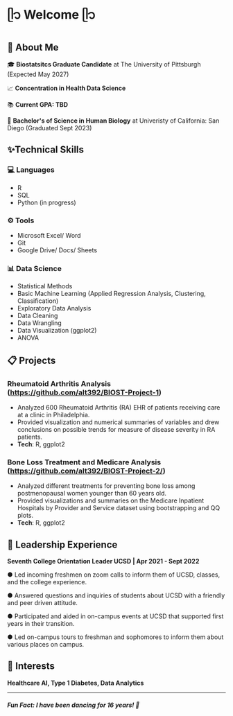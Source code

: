 # ᥫ᭡ Welcome ᥫ᭡

## 🌸 About Me 
🎓 **Biostatsitcs Graduate Candidate** at The University of Pittsburgh (Expected May 2027)

📈 **Concentration in Health Data Science**

📚 **Current GPA: TBD**

🔬 **Bachelor's of Science in Human Biology** at Univeristy of California: San Diego (Graduated Sept 2023)

## ✨Technical Skills

### 💻 Languages
- R
- SQL 
- Python (in progress)

### ⚙️ Tools
- Microsoft Excel/ Word
- Git
- Google Drive/ Docs/ Sheets

### 📊 Data Science
- Statistical Methods
- Basic Machine Learning (Applied Regression Analysis, Clustering, Classification)
- Exploratory Data Analysis
- Data Cleaning
- Data Wrangling
- Data Visualization (ggplot2)
- ANOVA

## 📋 Projects

### Rheumatoid Arthritis Analysis (https://github.com/alt392/BIOST-Project-1)
- Analyzed 600 Rheumatoid Arthritis (RA) EHR of patients receiving care at a clinic in Philadelphia.
- Provided visualization and numerical summaries of variables and drew conclusions on possible trends for measure of disease severity in RA patients.
- **Tech**: R, ggplot2
### Bone Loss Treatment and Medicare Analysis (https://github.com/alt392/BIOST-Project-2/)
- Analyzed different treatments for preventing bone loss among postmenopausal women younger than 60 years old.
- Provided visualizations and summaries on the Medicare Inpatient Hospitals by Provider and Service dataset using bootstrapping and QQ plots.
- **Tech**: R, ggplot2

## 👑 Leadership Experience

**Seventh College Orientation Leader	UCSD | Apr 2021 - Sept 2022**

●	Led incoming freshmen on zoom calls to inform them of UCSD, classes, and the college experience.

●	Answered questions and inquiries of students about UCSD with a friendly and peer driven attitude.

●	Participated and aided in on-campus events at UCSD that supported first years in their transition.

●	Led on-campus tours to freshman and sophomores to inform them about various places on campus.

## 🪩 Interests
**Healthcare AI, Type 1 Diabetes, Data Analytics**

___
##### Fun Fact: I have been dancing for 16 years! 💃

